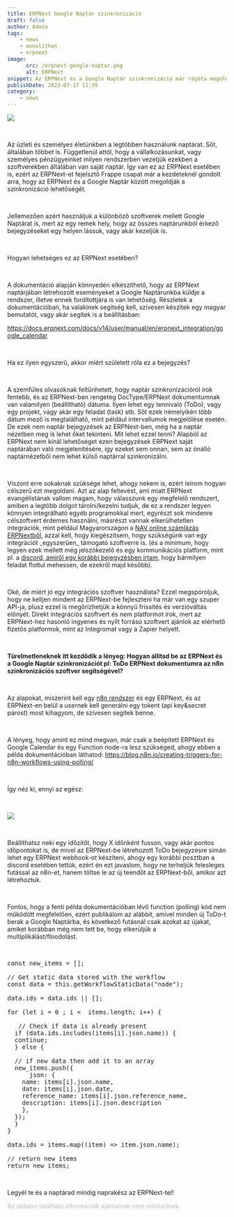 ```yaml
---
title: ERPNext Google Naptár szinkronizáció 
draft: false
author: Admin
tags:
    - news
    - monolithon
    - erpnext
image:
      src: /erpnext-google-naptar.png
      alt: ERPNext
snippet: Az ERPNext és a Google Naptár szinkronizáció már régóta megoldott az ERPNext-ben, de ennek ellenére lehet még javítani rajta. Mutatom hogyan!
publishDate: 2023-07-17 11:39
category:
    - news
---
```


<p><img src="/erpnext-google-naptar.png"></p><p><br></p><p>Az üzleti és személyes életünkben a legtöbben használunk naptárat. Sőt, általában többet is. Függetlenül attól, hogy a vállalkozásunkat, vagy személyes pénzügyeinket milyen rendszerben vezetjük ezekben a szoftverekben általában van saját naptár. Így van ez az ERPNext esetében is, ezért az ERPNext-et fejelsztő Frappe csapat már a kezdeteknél gondolt arra, hogy az ERPNext és a Google Naptár között megoldják a szinkronizáció lehetőségét.</p><p><br></p><p>Jellemezően azért használjuk a különböző szoftverek mellett Google Naptárat is, mert az egy remek hely, hogy az összes naptárunkból érkező bejegyzéseket egy helyen lássuk, vagy akár kezeljük is.</p><p><br></p><p>Hogyan lehetséges ez az ERPNext esetében?</p><p><br></p><p>A dokumentáció alapján könnyedén elkészíthető, hogy az ERPNext naptárjában létrehozott eseményeket a Google Naptárunkba küldje a rendszer, illetve ennek fordítottjára is van lehetőség. Részletek a dokumentációban, ha valakinek segítség kell, szívesen készítek egy magyar bemutatót, vagy akár segítek is a beállításban:</p><p><a href="https://docs.erpnext.com/docs/v14/user/manual/en/erpnext_integration/google_calendar" rel="noopener noreferrer">https://docs.erpnext.com/docs/v14/user/manual/en/erpnext_integration/google_calendar</a></p><p><br></p><p>Ha ez ilyen egyszerű, akkor miért született róla ez a bejegyzés?</p><p><br></p><p>A szemfüles olvasóknak feltűnhetett, hogy naptár szinkronizációról írok fentebb, és az ERPNext-ben rengeteg DocType/ERPNext dokumentumnak van valamilyen (beállítható) dátuma. Ilyen lehet egy tennivaló (ToDo), vagy egy projekt, vagy akár egy feladat (task) stb. Sőt ezek némelyikén több dátum mező is megtalálható, mint például intervallumok megjelölése esetén. De ezek nem naptár bejegyzések az ERPNext-ben, még ha a naptár nézetben meg is lehet őket tekinteni. Mit lehet ezzel tenni? Alapból az ERPNext nem kínál lehetőséget ezen bejegyzések ERPNext saját naptárában való megjelenítésére, így ezeket sem onnan, sem az önálló naptárnézetből nem lehet külső naptárral szinkronizálni.</p><p><br></p><p>Viszont erre sokaknak szüksége lehet, ahogy nekem is, ezért leírom hogyan célszerű ezt megoldani. Azt az alap feltevést, ami miatt ERPNext evangélistának vallom magam, hogy válasszunk egy megfelelő rendszert, amiben a legtöbb dolgot tárolni/kezelni tudjuk, de ez a rendszer legyen könnyen integrálható egyéb programokkal mert, egyrészt sok mindenre célszoftvert érdemes használni, másrészt vannak elkerülhetetlen integrációk, mint például Magyarországon a <a href="https://www.monolithon.com/szamlazas" rel="noopener noreferrer">NAV online számlázás ERPNextből</a>, azzal kell, hogy kiegészítsem, hogy szükségünk van egy integrációt _egyszerűen_ támogató szoftverre is. (és a minimum, hogy legyen ezek mellett még jelszókezelő és egy kommunikációs platform, mint pl. a <a href="https://www.monolithon.com/blog/hirek/erpnext-chat-megold%C3%A1sok" rel="noopener noreferrer">discord, amiről egy korábbi bejegyzésben írtam</a>, hogy bármilyen feladat flottul mehessen, de ezekről majd később).</p><p><br></p><p>Oké, de miért jó egy integrációs szoftver használata? Ezzel megspóroljuk, hogy ne kelljen mindent az ERPNext-be fejleszteni ha már van egy szuper API-ja, plusz ezzel is megőrízhetjük a könnyű frissítés és verzióváltás előnyét. Direkt integrációs szoftvert és nem platformot írok, mert az ERPNext-hez hasonló ingyenes és nyílt forrású szoftvert ajánlok az elérhető fizetős platformok, mint az Integromat vagy a Zapier helyett.</p><p><br></p><p><strong>Türelmetleneknek itt kezdődik a lényeg: Hogyan állítsd be az ERPNext és a Google Naptár szinkronizációt pl: ToDo ERPNext dokumentumra az n8n szinkronizációs szoftver segítségével?</strong></p><p><br></p><p>Az alapokat, miszerint kell egy <a href="https://n8n.io/cloud?ref=monolithon&amp;utm_source=affiliate" rel="noopener noreferrer">n8n rendszer</a> és egy ERPNext, és az ERPNext-en belül a usernek kell generálni egy tokent (api key&amp;secret párost) most kihagyom, de szívesen segítek benne.</p><p><br></p><p>A lényeg, hogy amint ez mind megvan, már csak a beépített ERPNext és Google Calendar és egy Function node-ra lesz szükséged, ahogy ebben a példa dokumentációban láthatod: <a href="https://blog.n8n.io/creating-triggers-for-n8n-workflows-using-polling/" rel="noopener noreferrer">https://blog.n8n.io/creating-triggers-for-n8n-workflows-using-polling/</a></p><p><br></p><p>Így néz ki, ennyi az egész:</p><p><br></p><p><img src="/R998Mfa.png"></p><p><br></p><p>Beállíthatsz neki egy időzítőt, hogy X időnként fusson, vagy akár pontos időpontokat is, de mivel az ERPNext-be létrehozott ToDo bejegyzésre simán lehet egy ERPNext webhook-ot készíteni, ahogy egy korábbi posztban a discord esetében tettük, ezért én ezt javaslom, hogy ne terheljük felesleges futással az n8n-et, hanem töltse le az új teendőt az ERPNext-ből, amikor azt létrehoztuk.</p><p><br></p><p>Fontos, hogy a fenti példa dokumentációban lévő function (polling) kód nem működött megfelelően, ezért publikálom az alábbit, amivel minden új ToDo-t berak a Google Naptárba, és következő futásnál csak azokat az újakat, amiket korábban még nem tett be, hogy elkerüljük a multiplikálást/floodolást.</p><p><br></p><pre class="ql-code-block-container" spellcheck="false"><div class="ql-code-block" data-language="plain">const new_items = [];</div><div class="ql-code-block" data-language="plain"> </div><div class="ql-code-block" data-language="plain">// Get static data stored with the workflow</div><div class="ql-code-block" data-language="plain">const data = this.getWorkflowStaticData("node");</div><div class="ql-code-block" data-language="plain"> </div><div class="ql-code-block" data-language="plain">data.ids = data.ids || [];</div><div class="ql-code-block" data-language="plain"> </div><div class="ql-code-block" data-language="plain">for (let i = 0 ; i &lt; &nbsp;items.length; i++) {</div><div class="ql-code-block" data-language="plain"> </div><div class="ql-code-block" data-language="plain">	// Check if data is already present</div><div class="ql-code-block" data-language="plain">	if (data.ids.includes(items[i].json.name)) {</div><div class="ql-code-block" data-language="plain"> &nbsp;continue;</div><div class="ql-code-block" data-language="plain">	} else {</div><div class="ql-code-block" data-language="plain"> </div><div class="ql-code-block" data-language="plain"> &nbsp;// if new data then add it to an array</div><div class="ql-code-block" data-language="plain"> &nbsp;new_items.push({</div><div class="ql-code-block" data-language="plain"> &nbsp;	json: {</div><div class="ql-code-block" data-language="plain"> &nbsp; &nbsp;name: items[i].json.name,</div><div class="ql-code-block" data-language="plain"> &nbsp; &nbsp;date: items[i].json.date,</div><div class="ql-code-block" data-language="plain"> &nbsp; &nbsp;reference_name: items[i].json.reference_name,</div><div class="ql-code-block" data-language="plain"> &nbsp; &nbsp;description: items[i].json.description</div><div class="ql-code-block" data-language="plain"> &nbsp;	},</div><div class="ql-code-block" data-language="plain"> &nbsp;});</div><div class="ql-code-block" data-language="plain">	}</div><div class="ql-code-block" data-language="plain">}</div><div class="ql-code-block" data-language="plain"> </div><div class="ql-code-block" data-language="plain">data.ids = items.map((item) =&gt; item.json.name);</div><div class="ql-code-block" data-language="plain"> </div><div class="ql-code-block" data-language="plain">// return new items</div><div class="ql-code-block" data-language="plain">return new_items;</div></pre><p><br></p><p>Legyél te és a naptárad mindig naprakész az ERPNext-tel!</p>

<p><span style="color: rgb(187, 187, 187);">Az oldalon található információk ajánlatnak nem minősülnek. </span></p>

